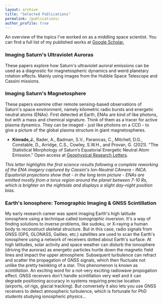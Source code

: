 ```yaml
---
layout: archive
title: "Selected Publications"
permalink: /publications/
author_profile: true
---
```

An overview of the topics I've worked on as a middling space scientist. You can find a full list of my published works at <a href="{{author.googlescholar}}"> Google Scholar. <a>

### Imaging Saturn's Ultraviolet Auroras

These papers explore how Saturn's ultraviolet auroral emissions can be used as a diagnostic for magnetospheric dynamics and weird planetary rotation effects. Mainly using images from the Hubble Space Telescope and Cassini missions.

### Imaging Saturn's Magnetosphere

These papers examine other remote sensing-based observations of Saturn's space environment, namely kilometric radio bursts and energetic neutral atoms (ENAs). First detected at Earth, ENAs are kind of like photons, but with a mass and chemical signature. Think of them as a tracer for active plasma dynamics. They can be imaged - just like photons on a CCD - to give a picture of the global plasma structure in giant magnetospheres.

* **Kinrade,J.**, Bader, A., Badman, S.V., Paranicas, C., Mitchell, D.G., Constable, D., Arridge, C.S., Cowley, S.W.H., and Provan, G. (2021). "The Statistical Morphology of Saturn’s Equatorial Energetic Neutral Atom Emission." Open access at <a href="https://doi.org/10.1029/2020GL091595"> Geophysical Research Letters</a>.

*This letter highlights the first science results following a complete reworking of the ENA imagery captured by Cassini's Ion-Neutral CAmera - INCA. Equatorial projections show that - in the long term picture -  ENAs are emitted mostly from a torus region around the planet between 7-10 Rs, which is brighter on the nightside and displays a slight day-night position bias.*

### Earth's Ionosphere: Tomographic Imaging & GNSS Scintillation

My early research career was spent imaging Earth's high latitude ionosphere using a technique called *tomographic inversion*. It's a way of finding solutions to inverse problems, like sudoku, or X-raying a human body to reconstruct skeletal structure. But in this case, radio signals from GNSS (GPS, GLONASS, Galileo, etc.) satellites are used to scan the Earth's ionosphere using a network of receivers dotted about Earth's surface. At high latitudes, solar activity and space weather can disturb the ionosphere (driving the auroras) as energetic particles hurtle down the magnetic field lines and impact the upper atmosphere. Subsequent turbulence can refract and scatter the propagation of GNSS signals, which then fluctuate not unlike the pretty twinkling of a star. This phenomenon is known as *scintillation*. An exciting word for a not-very exciting radiowave propogation effect. GNSS receivers don't handle scintillation very well and it can degrade positioning accuracy in systems requiring precise location  (airports, oil rigs, glacial tracking). But conversely it also lets you use GNSS receivers to detect atmospheric turbulence, which is fortunate for PhD students studying ionospheric physics...






<!-- {% if author.googlescholar %}
  You can find my articles on <u><a href="{{author.googlescholar}}">my Google Scholar profile</a>.</u>
{% endif %} -->

<!-- {% include base_path %}

{% for post in site.publications reversed %}
  {% include archive-single.html %}
{% endfor %} -->
